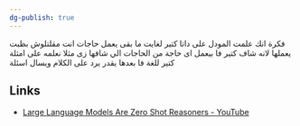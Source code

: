 ```yaml
---
dg-publish: true
---
```


فكرة انك علمت المودل على داتا كتير لغايت ما بقى يعمل حاجات انت مقلتلوش بظبت يعملها لانه شاف كتير فا بيعمل اى حاجة من الحاجات الي شافها
زى مثلا نعلمه على امثلة كتير للغة فا بعدها يقدر يرد على الكلام ويسال اسئلة

## Links 
- [Large Language Models Are Zero Shot Reasoners - YouTube](https://www.youtube.com/watch?v=T-w_5T-j-dA)